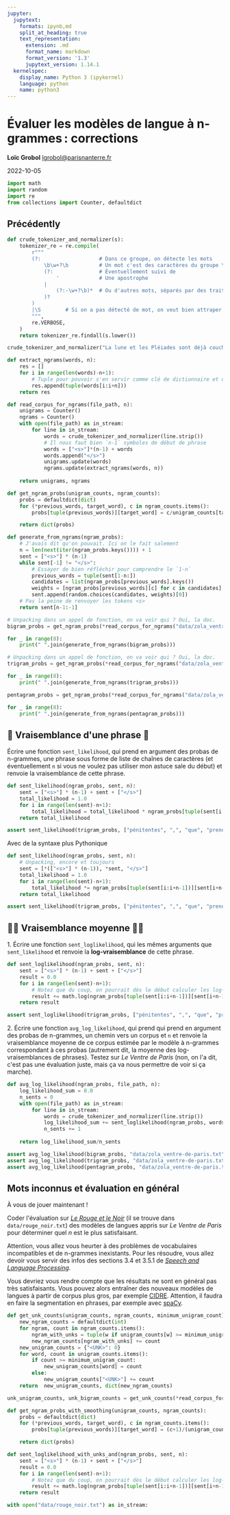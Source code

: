 ```yaml
---
jupyter:
  jupytext:
    formats: ipynb,md
    split_at_heading: true
    text_representation:
      extension: .md
      format_name: markdown
      format_version: '1.3'
      jupytext_version: 1.14.1
  kernelspec:
    display_name: Python 3 (ipykernel)
    language: python
    name: python3
---
```


<!-- LTeX: language=fr -->

<!-- #region slideshow={"slide_type": "slide"} -->
Évaluer les modèles de langue à n-grammes : corrections
===================================================

**Loïc Grobol** [<lgrobol@parisnanterre.fr>](mailto:lgrobol@parisnanterre.fr)

2022-10-05
<!-- #endregion -->

```python
import math
import random
import re
from collections import Counter, defaultdict
```

## Précédently

```python
def crude_tokenizer_and_normalizer(s):
    tokenizer_re = re.compile(
        r"""
        (?:                   # Dans ce groupe, on détecte les mots
            \b\w+?\b          # Un mot c'est des caractères du groupe \w, entre deux frontières de mot
            (?:               # Éventuellement suivi de
                '             # Une apostrophe
            |
                (?:-\w+?\b)*  # Ou d'autres mots, séparés par des traits d'union
            )?
        )
        |\S        # Si on a pas détecté de mot, on veut bien attraper un truc ici sera forcément une ponctuation
        """,
        re.VERBOSE,
    )
    return tokenizer_re.findall(s.lower())

crude_tokenizer_and_normalizer("La lune et les Pléiades sont déjà couchées : la nuit a fourni la moitié de sa carrière, et moi, malheureuse, je suis seule dans mon lit, accablée sous le chagrin.")
```

```python
def extract_ngrams(words, n):
    res = []
    for i in range(len(words)-n+1):
        # Tuple pour pouvoir s'en servir comme clé de dictionnaire et donc OK avec `Counter`
        res.append(tuple(words[i:i+n]))
    return res
```

```python
def read_corpus_for_ngrams(file_path, n):
    unigrams = Counter()
    ngrams = Counter()
    with open(file_path) as in_stream:
        for line in in_stream:
            words = crude_tokenizer_and_normalizer(line.strip())
            # Il nous faut bien `n-1` symboles de début de phrase 
            words = ["<s>"]*(n-1) + words
            words.append("</s>")
            unigrams.update(words)
            ngrams.update(extract_ngrams(words, n))
    
    return unigrams, ngrams
```

```python
def get_ngram_probs(unigram_counts, ngram_counts):
    probs = defaultdict(dict)
    for (*previous_words, target_word), c in ngram_counts.items():
        probs[tuple(previous_words)][target_word] = c/unigram_counts[target_word]

    return dict(probs)
```

```python
def generate_from_ngrams(ngram_probs):
    # J'avais dit qu'on pouvait. Ici on le fait salement
    n = len(next(iter(ngram_probs.keys()))) + 1
    sent = ["<s>"] * (n-1)
    while sent[-1] != "</s>":
        # Essayer de bien réfléchir pour comprendre le `1-n`
        previous_words = tuple(sent[1-n:])
        candidates = list(ngram_probs[previous_words].keys())
        weights = [ngram_probs[previous_words][c] for c in candidates]
        sent.append(random.choices(candidates, weights)[0])
    # Pas la peine de renvoyer les tokens <s>
    return sent[n-1:-1]
```

```python
# Unpacking dans un appel de fonction, on va voir qui ? Oui, la doc.
bigram_probs = get_ngram_probs(*read_corpus_for_ngrams("data/zola_ventre-de-paris.txt", 2))

for _ in range(8):
    print(" ".join(generate_from_ngrams(bigram_probs)))
```

```python
# Unpacking dans un appel de fonction, on va voir qui ? Oui, la doc.
trigram_probs = get_ngram_probs(*read_corpus_for_ngrams("data/zola_ventre-de-paris.txt", 3))

for _ in range(8):
    print(" ".join(generate_from_ngrams(trigram_probs)))
```

```python
pentagram_probs = get_ngram_probs(*read_corpus_for_ngrams("data/zola_ventre-de-paris.txt", 5))

for _ in range(8):
    print(" ".join(generate_from_ngrams(pentagram_probs)))
```

## 🎲 Vraisemblance d'une phrase 🎲


Écrire une fonction `sent_likelihood`, qui prend en argument des probas de n-grammes, une phrase
sous forme de liste de chaînes de caractères (et éventuellement `n` si vous ne voulez pas utiliser
mon astuce sale du début) et renvoie la vraisemblance de cette phrase.


```python
def sent_likelihood(ngram_probs, sent, n):
    sent = ["<s>"] * (n-1) + sent + ["</s>"]
    total_likelihood = 1.0
    for i in range(len(sent)-n+1):
        total_likelihood = total_likelihood * ngram_probs[tuple(sent[i:i+n-1])][sent[i+n-1]]
    return total_likelihood

assert sent_likelihood(trigram_probs, ["pénitentes", ",", "que", "prenez-vous", "?"], 3) == 3.9225257586711874e-14
```

Avec de la syntaxe plus Pythonique

```python
def sent_likelihood(ngram_probs, sent, n):
    # Unpacking, encore et toujours
    sent = [*(["<s>"] * (n-1)), *sent, "</s>"]
    total_likelihood = 1.0
    for i in range(len(sent)-n+1):
        total_likelihood *= ngram_probs[tuple(sent[i:i+n-1])][sent[i+n-1]]
    return total_likelihood

assert sent_likelihood(trigram_probs, ["pénitentes", ",", "que", "prenez-vous", "?"], 3) == 3.9225257586711874e-14
```

## 🤘🏻 Vraisemblance moyenne 🤘🏻

1\. Écrire une fonction `sent_loglikelihood`, qui les mêmes arguments que `sent_likelihood` et
renvoie la **log-vraisemblance** de cette phrase.


```python
def sent_loglikelihood(ngram_probs, sent, n):
    sent = ["<s>"] * (n-1) + sent + ["</s>"]
    result = 0.0
    for i in range(len(sent)-n+1):
        # Notez que du coup, on pourrait dès le début calculer les log-probas de n-grammes
        result += math.log(ngram_probs[tuple(sent[i:i+n-1])][sent[i+n-1]])
    return result

assert sent_loglikelihood(trigram_probs, ["pénitentes", ",", "que", "prenez-vous", "?"], 3) == -30.86945552941164
```


2\. Écrire une fonction `avg_log_likelihood`, qui prend qui prend en argument des probas de
n-grammes, un chemin vers un corpus et `n` et renvoie la vraisemblance moyenne de ce corpus estimée
par le modèle à n-grammes correspondant à ces probas (autrement dit, la moyenne des
log-vraisemblances de phrases). Testez sur *Le Ventre de Paris* (non, on l'a dit, c'est pas une
évaluation juste, mais ça va nous permettre de voir si ça marche).

```python
def avg_log_likelihood(ngram_probs, file_path, n):
    log_likelihood_sum = 0.0
    n_sents = 0
    with open(file_path) as in_stream:
        for line in in_stream:
            words = crude_tokenizer_and_normalizer(line.strip())
            log_likelihood_sum += sent_loglikelihood(ngram_probs, words, n)
            n_sents += 1
    
    return log_likelihood_sum/n_sents

assert avg_log_likelihood(bigram_probs, "data/zola_ventre-de-paris.txt", 2) == -56.321217776181875
assert avg_log_likelihood(trigram_probs, "data/zola_ventre-de-paris.txt", 3) == -81.20968449380536
assert avg_log_likelihood(pentagram_probs, "data/zola_ventre-de-paris.txt", 5) == -88.25016939038316
```

## Mots inconnus et évaluation en général

À vous de jouer maintenant !

Coder l'évaluation sur [*Le Rouge et le Noir*](data/rouge_noir.txt) (il se trouve dans
`data/rouge_noir.txt`) des modèles de langues appris sur *Le Ventre de Paris* pour déterminer quel
$n$ est le plus satisfaisant.

Attention, vous allez vous heurter à des problèmes de vocabulaires incompatibles et de n-grammes
inexistants. Pour les résoudre, vous allez devoir vous servir des infos des sections 3.4 et 3.5.1 de
[*Speech and Language Processing*](https://web.stanford.edu/~jurafsky/slp3/3.pdf).

Vous devriez vous rendre compte que les résultats ne sont en général pas très satisfaisants. Vous
pouvez alors entraîner des nouveaux modèles de langues à partir de corpus plus gros, par exemple
[CIDRE](https://www.ortolang.fr/market/corpora/cidre). Attention, il faudra en faire la segmentation
en phrases, par exemple avec [spaCy](spacy.io/).

```python
def get_unk_counts(unigram_counts, ngram_counts, minimum_unigram_count):
    new_ngram_counts = defaultdict(int)
    for ngram, count in ngram_counts.items():
        ngram_with_unks = tuple(w if unigram_counts[w] >= minimum_unigram_count else "<UNK>" for w in ngram)
        new_ngram_counts[ngram_with_unks] += count
    new_unigram_counts = {"<UNK>": 0}
    for word, count in unigram_counts.items():
        if count >= minimum_unigram_count:
            new_unigram_counts[word] = count
        else:
            new_unigram_counts["<UNK>"] += count
    return  new_unigram_counts, dict(new_ngram_counts)

unk_unigram_counts, unk_bigram_counts = get_unk_counts(*read_corpus_for_ngrams("data/zola_ventre-de-paris.txt", 2), 2)
```

```python
def get_ngram_probs_with_smoothing(unigram_counts, ngram_counts):
    probs = defaultdict(dict)
    for (*previous_words, target_word), c in ngram_counts.items():
        probs[tuple(previous_words)][target_word] = (c+1)/(unigram_counts[target_word]+len

    return dict(probs)
```

```python
def sent_loglikelihood_with_unks_and(ngram_probs, sent, n):
    sent = ["<s>"] * (n-1) + sent + ["</s>"]
    result = 0.0
    for i in range(len(sent)-n+1):
        # Notez que du coup, on pourrait dès le début calculer les log-probas de n-grammes
        result += math.log(ngram_probs[tuple(sent[i:i+n-1])][sent[i+n-1]])
    return result
```

```python
with open("data/rouge_noir.txt") as in_stream:
    
```

